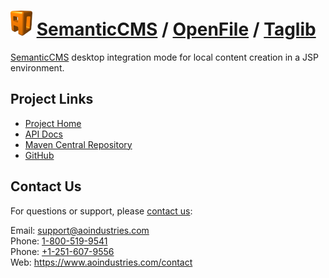 # [<img src="ao-logo.png" alt="AO Logo" width="35" height="40">](https://www.aoindustries.com/) [SemanticCMS](https://semanticcms.com/) / [OpenFile](https://semanticcms.com/openfile/) / [Taglib](https://semanticcms.com/openfile/taglib/)
[SemanticCMS](https://semanticcms.com/) desktop integration mode for local content creation in a JSP environment.

## Project Links
* [Project Home](https://semanticcms.com/openfile/taglib/)
* [API Docs](https://semanticcms.com/openfile/taglib/apidocs/)
* [Maven Central Repository](https://search.maven.org/#search%7Cgav%7C1%7Cg:%22com.semanticcms%22%20AND%20a:%22semanticcms-openfile-taglib%22)
* [GitHub](https://github.com/aoindustries/semanticcms-openfile-taglib)

## Contact Us
For questions or support, please [contact us](https://www.aoindustries.com/contact):

Email: [support@aoindustries.com](mailto:support@aoindustries.com)  
Phone: [1-800-519-9541](tel:1-800-519-9541)  
Phone: [+1-251-607-9556](tel:+1-251-607-9556)  
Web: https://www.aoindustries.com/contact
